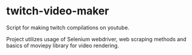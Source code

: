 # twitch-video-maker
Script for making twitch compilations on youtube.

Project utilizes usage of Selenium webdriver, web scraping methods and basics of moviepy library for video rendering.
